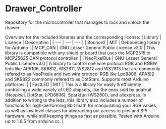 # Drawer_Controller
Repository for the microcontroller that manages to lock and unlock the drawer.


Overview for the included libraries and the corresponding license:
| Library | Licence | Description |
| --- | --- | --- |
| Bounce2 | MIT | Debouncing library for Arduino | 
| MCP_CAN | GNU Lesser General Public License v3.0 | This library is compatible with any shield or board that uses the MCP2515 or MCP25625 CAN protocol controller. | 
| NeoPixelBus | GNU Lesser General Public License v3.0 | A library to control one wire protocol RGB and RGBW leds like APA106, SK6812, WS2811, WS2812 and WS2813 that are commonly refered to as NeoPixels and two wire protocol RGB like Lpd8806, APA102 and SK9822 commonly refered to as DotStars. Supports most Arduino platforms. | 
| FastLED | MIT | This is a library for easily & efficiently controlling a wide variety of LED chipsets, like the ones sold by adafruit (Neopixel, DotStar, LPD8806), Sparkfun (WS2801), and aliexpress. In addition to writing to the leds, this library also includes a number of functions for high-performing 8bit math for manipulating your RGB values, as well as low level classes for abstracting out access to pins and SPI hardware, while still keeping things as fast as possible. Tested with Arduino up to 1.6.5 from arduino.cc. | 
